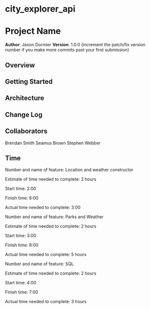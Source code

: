# city_explorer_api

# Project Name

**Author**: Jason Dormier
**Version**: 1.0.0 (increment the patch/fix version number if you make more commits past your first submission)

## Overview
<!-- Provide a high level overview of what this application is and why you are building it, beyond the fact that it's an assignment for this class. (i.e. What's your problem domain?) -->

## Getting Started
<!-- What are the steps that a user must take in order to build this app on their own machine and get it running? -->

## Architecture
<!-- Provide a detailed description of the application design. What technologies (languages, libraries, etc) you're using, and any other relevant design information. -->

## Change Log
<!-- Use this area to document the iterative changes made to your application as each feature is successfully implemented. Use time stamps. Here's an examples:

01-01-2001 4:59pm - Application now has a fully-functional express server, with a GET route for the location resource.

## Credits and Collaborations
<!-- Give credit (and a link) to other people or resources that helped you build this application. -->

## Collaborators
Brendan Smith
Seamus Brown
Stephen Webber

## Time

Number and name of feature: Location and weather constructor

Estimate of time needed to complete: 2 hours

Start time: 2:00

Finish time: 6:00

Actual time needed to complete: 3:00

Number and name of feature: Parks and Weather

Estimate of time needed to complete: 2 hours

Start time: 3:00

Finish time: 8:00

Actual time needed to complete: 5 hours

Number and name of feature: SQL

Estimate of time needed to complete: 2 hours

Start time: 4:00

Finish time: 7:00

Actual time needed to complete: 3 hours